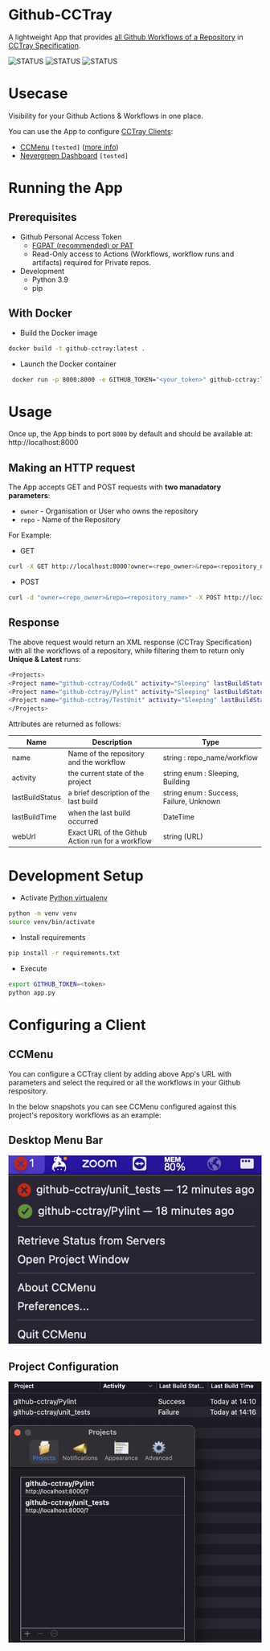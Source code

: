# Github-CCTray

A lightweight App that provides [all Github Workflows of a Repository](https://docs.github.com/en/rest/actions/workflow-runs?apiVersion=2022-11-28#list-workflow-runs-for-a-repository) in [CCTray Specification](https://cctray.org/v1/).

![STATUS](https://github.com/mansab/github-cctray/actions/workflows/.github/workflows/pylint.yml/badge.svg)
![STATUS](https://github.com/mansab/github-cctray/actions/workflows/.github/workflows/unittests.yml/badge.svg)
![STATUS](https://github.com/mansab/github-cctray/actions/workflows/.github/workflows/codeql.yml/badge.svg)

# Usecase
Visibility for your Github Actions & Workflows in one place.

You can use the App to configure [CCTray Clients](https://cctray.org/clients/):
* [CCMenu](https://ccmenu.org/) `[tested]` ([more info](#configuring-a-client-ccmenu))
* [Nevergreen Dashboard](https://github.com/build-canaries/nevergreen) `[tested]`
# Running the App

## Prerequisites

* Github Personal Access Token
    * [FGPAT (recommended) or PAT](https://docs.github.com/en/authentication/keeping-your-account-and-data-secure/creating-a-personal-access-token)
    * Read-Only access to Actions (Workflows, workflow runs and artifacts) required for Private repos.
* Development
    * Python 3.9
    * pip

## With Docker

* Build the Docker image

```bash
docker build -t github-cctray:latest . 
```

* Launch the Docker container

```bash
 docker run -p 8000:8000 -e GITHUB_TOKEN="<your_token>" github-cctray:latest
```

# Usage

Once up, the App binds to port `8000` by default and should be available at: http://localhost:8000

## Making an HTTP request

The App accepts GET and POST requests with **two manadatory parameters**:

* `owner` - Organisation or User who owns the repository
* `repo` - Name of the Repository

For Example:

* GET

```bash
curl -X GET http://localhost:8000?owner=<repo_owner>&repo=<repository_name>
```

* POST

```bash
curl -d "owner=<repo_owner>&repo=<repository_name>" -X POST http://localhost:8000
```

## Response

The above request would return an XML response (CCTray Specification) with all the workflows of a repository, while filtering them to return only **Unique & Latest** runs:

```bash
<Projects>
<Project name="github-cctray/CodeQL" activity="Sleeping" lastBuildStatus="Success" lastBuildTime="2023-05-07T23:22:02Z" webUrl="https://github.com/mansab/github-cctray/actions/runs/4909813101"/>
<Project name="github-cctray/Pylint" activity="Sleeping" lastBuildStatus="Success" lastBuildTime="2023-05-07T23:19:13Z" webUrl="https://github.com/mansab/github-cctray/actions/runs/4909813107"/>
<Project name="github-cctray/TestUnit" activity="Sleeping" lastBuildStatus="Success" lastBuildTime="2023-05-07T23:18:59Z" webUrl="https://github.com/mansab/github-cctray/actions/runs/4909813102"/>
</Projects>
```

Attributes are returned as follows:

<table>
  <thead>
    <tr>
      <th>Name</th>
      <th>Description</th>
      <th>Type</th>
    </tr>
  </thead>
  <tbody>
    <tr>
      <td>name</td>
      <td>Name of the repository and the workflow</td>
      <td>string : repo_name/workflow</td>
    </tr>
    <tr>
      <td>activity</td>
      <td>the current state of the project</td>
      <td>string enum : Sleeping, Building</td>
    </tr>
    <tr>
      <td>lastBuildStatus</td>
      <td>a brief description of the last build</td>
      <td>string enum : Success, Failure, Unknown</td>
    </tr>
    <tr>
      <td>lastBuildTime</td>
      <td>when the last build occurred</td>
      <td>DateTime</td>
    </tr>
    <tr>
      <td>webUrl</td>
      <td>Exact URL of the Github Action run for a workflow</td>
      <td>string (URL)</td>
    </tr>
  </tbody>
</table>

# Development Setup
 
* Activate [Python virtualenv](https://python.land/virtual-environments/virtualenv)

```bash
python -m venv venv
source venv/bin/activate
```

* Install requirements

```bash
pip install -r requirements.txt
```

* Execute

```bash
export GITHUB_TOKEN=<token>
python app.py
```

# Configuring a Client 

## CCMenu

You can configure a CCTray client by adding above App's URL with parameters and select the required or all the workflows in your Github respository.

In the below snapshots you can see CCMenu configured against this project's repository workflows as an example:

## Desktop Menu Bar

<img src="./images/ccmenu_desktop_menu_bar.png?raw=true" />

## Project Configuration

<img src="./images/ccmenu_projects_configuration.png?raw=true" />
